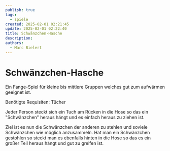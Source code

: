 ```yaml
---
publish: true
tags:
  - spiele
created: 2025-02-01 02:21:45
update: 2025-02-01 02:22:40
title: Schwänzchen-Hasche
description: 
authors:
  - Marc Bielert
---
```


# Schwänzchen-Hasche

Ein Fange-Spiel für kleine bis mittlere Gruppen welches gut zum aufwärmen geeignet ist.

Benötigte Requisiten: Tücher

Jeder Person steckt sich ein Tuch am Rücken in die Hose so das ein "Schwänzchen" heraus hängt und es einfach heraus zu ziehen ist.

Ziel ist es nun die Schwänzchen der anderen zu stehlen und soviele Schwänzchen wie möglich anzusammeln.
Hat man ein Schwänzchen gestohlen so steckt man es ebenfalls hinten in die Hose so das es ein großer Teil heraus hängt und gut zu greifen ist.

